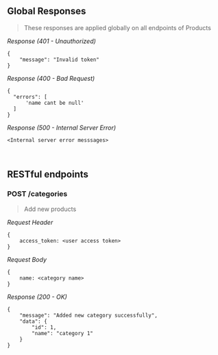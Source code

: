 ## Global Responses
> These responses are applied globally on all endpoints of Products

_Response (401 - Unauthorized)_
```
{
    "message": "Invalid token"
}
```

_Response (400 - Bad Request)_
```
{
  "errors": [
      'name cant be null'
  ]
}
```

_Response (500 - Internal Server Error)_
```
<Internal server error messsages>
```

&nbsp;

## RESTful endpoints
### POST /categories

> Add new products

_Request Header_
```
{
    access_token: <user access token>
}
```

_Request Body_
```
{
    name: <category name>
}
```

_Response (200 - OK)_
```
{
    "message": "Added new category successfully",
    "data": {
        "id": 1,
        "name": "category 1"
    }
}
```

&nbsp;